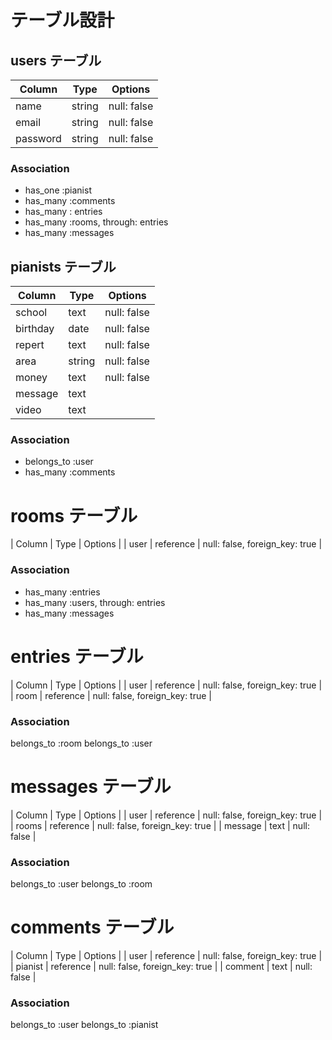 # テーブル設計

## users テーブル

| Column     | Type   | Options     |
| --------   | ------ | ----------- |
| name       | string | null: false |
| email      | string | null: false |
| password   | string | null: false |

### Association

- has_one :pianist
- has_many :comments
- has_many : entries
- has_many :rooms, through: entries
- has_many :messages


## pianists テーブル

| Column   | Type   | Options     |
| -------- | -----  | ----------  |
| school   | text   | null: false |
| birthday | date   | null: false |
| repert   | text   | null: false |
| area     | string | null: false |
| money    | text   | null: false |
| message  | text   |             |
| video    | text   |             |

### Association

- belongs_to :user
- has_many :comments

# rooms テーブル

| Column   | Type      | Options                        |
| user     | reference | null: false, foreign_key: true |

### Association

- has_many :entries
- has_many :users, through: entries
- has_many :messages



# entries テーブル

| Column   | Type      | Options                        |
| user     | reference | null: false, foreign_key: true |
| room     | reference | null: false, foreign_key: true |

### Association

belongs_to :room
belongs_to :user

# messages テーブル

| Column   | Type      | Options                        |
| user     | reference | null: false, foreign_key: true |
| rooms    | reference | null: false, foreign_key: true |
| message  | text      | null: false                    |

### Association

belongs_to :user
belongs_to :room

# comments テーブル

| Column   | Type      | Options                        |
| user     | reference | null: false, foreign_key: true |
| pianist  | reference | null: false, foreign_key: true |
| comment  | text      | null: false                    |

### Association

belongs_to :user
belongs_to :pianist
